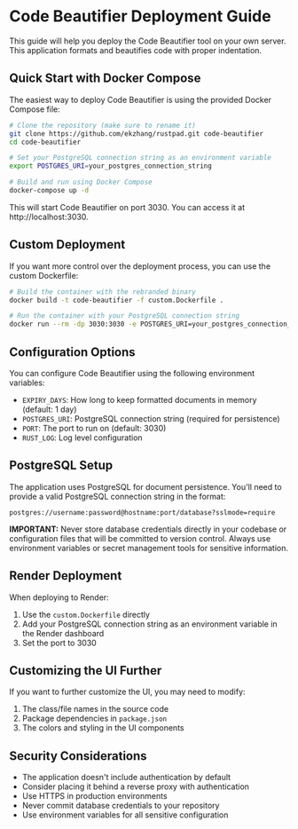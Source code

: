 # Code Beautifier Deployment Guide

This guide will help you deploy the Code Beautifier tool on your own server. This application formats and beautifies code with proper indentation.

## Quick Start with Docker Compose

The easiest way to deploy Code Beautifier is using the provided Docker Compose file:

```bash
# Clone the repository (make sure to rename it)
git clone https://github.com/ekzhang/rustpad.git code-beautifier
cd code-beautifier

# Set your PostgreSQL connection string as an environment variable
export POSTGRES_URI=your_postgres_connection_string

# Build and run using Docker Compose
docker-compose up -d
```

This will start Code Beautifier on port 3030. You can access it at http://localhost:3030.

## Custom Deployment

If you want more control over the deployment process, you can use the custom Dockerfile:

```bash
# Build the container with the rebranded binary
docker build -t code-beautifier -f custom.Dockerfile .

# Run the container with your PostgreSQL connection string
docker run --rm -dp 3030:3030 -e POSTGRES_URI=your_postgres_connection_string code-beautifier
```

## Configuration Options

You can configure Code Beautifier using the following environment variables:

- `EXPIRY_DAYS`: How long to keep formatted documents in memory (default: 1 day)
- `POSTGRES_URI`: PostgreSQL connection string (required for persistence)
- `PORT`: The port to run on (default: 3030)
- `RUST_LOG`: Log level configuration

## PostgreSQL Setup

The application uses PostgreSQL for document persistence. You'll need to provide a valid PostgreSQL connection string in the format:

```
postgres://username:password@hostname:port/database?sslmode=require
```

**IMPORTANT:** Never store database credentials directly in your codebase or configuration files that will be committed to version control. Always use environment variables or secret management tools for sensitive information.

## Render Deployment

When deploying to Render:

1. Use the `custom.Dockerfile` directly
2. Add your PostgreSQL connection string as an environment variable in the Render dashboard
3. Set the port to 3030

## Customizing the UI Further

If you want to further customize the UI, you may need to modify:

1. The class/file names in the source code
2. Package dependencies in `package.json`
3. The colors and styling in the UI components

## Security Considerations

- The application doesn't include authentication by default
- Consider placing it behind a reverse proxy with authentication
- Use HTTPS in production environments
- Never commit database credentials to your repository
- Use environment variables for all sensitive configuration 